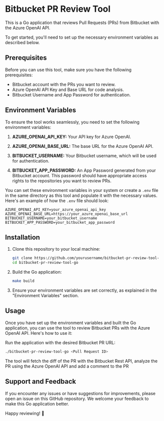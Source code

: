 # Bitbucket PR Review Tool 

This is a Go application that reviews Pull Requests (PRs) from Bitbucket with the Azure OpenAI API.
 
To get started, you'll need to set up the necessary environment variables as described below.

## Prerequisites

Before you can use this tool, make sure you have the following prerequisites:

- Bitbucket account with the PRs you want to review.
- Azure OpenAI API Key and Base URL for code analysis.
- Bitbucket Username and App Password for authentication.

## Environment Variables

To ensure the tool works seamlessly, you need to set the following environment variables:

1. **AZURE_OPENAI_API_KEY:** Your API key for Azure OpenAI.

2. **AZURE_OPENAI_BASE_URL:** The base URL for the Azure OpenAI API.

3. **BITBUCKET_USERNAME:** Your Bitbucket username, which will be used for authentication.

4. **BITBUCKET_APP_PASSWORD:** An App Password generated from your Bitbucket account. 
This password should have appropriate access rights to the repositories you want to review PRs.

You can set these environment variables in your system or create a `.env` file in the same directory as this tool and populate it with the necessary values. 
Here's an example of how the `.env` file should look:

```dotenv
AZURE_OPENAI_API_KEY=your_azure_openai_api_key
AZURE_OPENAI_BASE_URL=https://your_azure_openai_base_url
BITBUCKET_USERNAME=your_bitbucket_username
BITBUCKET_APP_PASSWORD=your_bitbucket_app_password
```

## Installation

1. Clone this repository to your local machine:

   ```bash
   git clone https://github.com/yourusername/bitbucket-pr-review-tool-go.git
   cd bitbucket-pr-review-tool-go
   ```

2. Build the Go application:

   ```bash
   make build
   ```

3. Ensure your environment variables are set correctly, as explained in the "Environment Variables" section.

## Usage

Once you have set up the environment variables and built the Go application, you can use the tool to review Bitbucket PRs with the Azure OpenAI API. Here's how to use it:

Run the application with the desired Bitbucket PR URL:

   ```bash
   ./bitbucket-pr-review-tool-go <Pull Request ID>
   ```

The tool will fetch the diff of the PR with the Bitbucket Rest API, analyze the PR using the Azure OpenAI API and add a comment to the PR


## Support and Feedback

If you encounter any issues or have suggestions for improvements, please open an issue on this GitHub repository. We welcome your feedback to make this Go application better.

Happy reviewing! 🚀